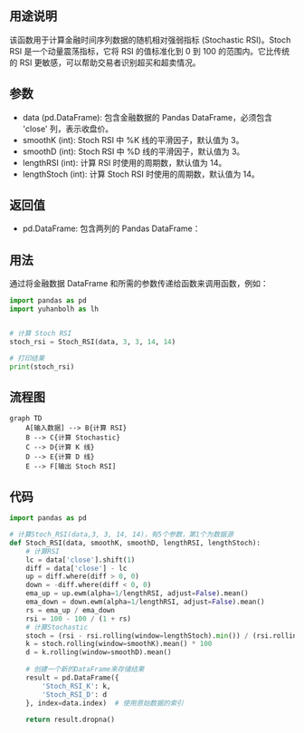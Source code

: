 ## 用途说明

该函数用于计算金融时间序列数据的随机相对强弱指标 (Stochastic RSI)。Stoch RSI 是一个动量震荡指标，它将 RSI 的值标准化到 0 到 100 的范围内。它比传统的 RSI 更敏感，可以帮助交易者识别超买和超卖情况。

## 参数

* data (pd.DataFrame): 包含金融数据的 Pandas DataFrame，必须包含 'close' 列，表示收盘价。
* smoothK (int): Stoch RSI 中 %K 线的平滑因子，默认值为 3。
* smoothD (int): Stoch RSI 中 %D 线的平滑因子，默认值为 3。
* lengthRSI (int): 计算 RSI 时使用的周期数，默认值为 14。
* lengthStoch (int): 计算 Stoch RSI 时使用的周期数，默认值为 14。
## 返回值

* pd.DataFrame: 包含两列的 Pandas DataFrame：
## 用法

通过将金融数据 DataFrame 和所需的参数传递给函数来调用函数，例如：

```python
import pandas as pd
import yuhanbolh as lh


# 计算 Stoch RSI
stoch_rsi = Stoch_RSI(data, 3, 3, 14, 14)

# 打印结果
print(stoch_rsi)
```

## 流程图

```mermaid
graph TD
    A[输入数据] --> B{计算 RSI}
    B --> C{计算 Stochastic}
    C --> D{计算 K 线}
    D --> E{计算 D 线}
    E --> F[输出 Stoch RSI]
```

## 代码

```python
import pandas as pd

# 计算Stoch_RSI(data,3, 3, 14, 14)，有5个参数，第1个为数据源
def Stoch_RSI(data, smoothK, smoothD, lengthRSI, lengthStoch):
    # 计算RSI
    lc = data['close'].shift(1)
    diff = data['close'] - lc
    up = diff.where(diff > 0, 0)
    down = -diff.where(diff < 0, 0)
    ema_up = up.ewm(alpha=1/lengthRSI, adjust=False).mean()
    ema_down = down.ewm(alpha=1/lengthRSI, adjust=False).mean()
    rs = ema_up / ema_down
    rsi = 100 - 100 / (1 + rs)
    # 计算Stochastic
    stoch = (rsi - rsi.rolling(window=lengthStoch).min()) / (rsi.rolling(window=lengthStoch).max() - rsi.rolling(window=lengthStoch).min())
    k = stoch.rolling(window=smoothK).mean() * 100
    d = k.rolling(window=smoothD).mean()
    
    # 创建一个新的DataFrame来存储结果
    result = pd.DataFrame({
        'Stoch_RSI_K': k,
        'Stoch_RSI_D': d
    }, index=data.index)  # 使用原始数据的索引
    
    return result.dropna()
```

